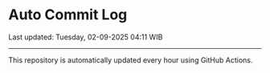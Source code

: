 # Auto Commit Log

Last updated: Tuesday, 02-09-2025 04:11 WIB

---

This repository is automatically updated every hour using GitHub Actions.
